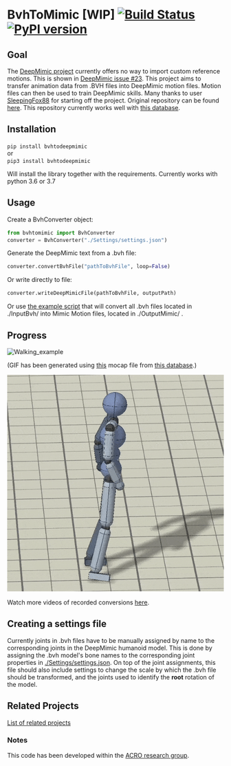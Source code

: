 # BvhToMimic [WIP] [![Build Status](https://travis-ci.org/BartMoyaers/BvhToDeepMimic.svg?branch=master)](https://travis-ci.org/BartMoyaers/BvhToDeepMimic) [![PyPI version](https://badge.fury.io/py/bvhtodeepmimic.svg)](https://badge.fury.io/py/bvhtodeepmimic)

## Goal

The [DeepMimic project](https://github.com/xbpeng/DeepMimic) currently offers no way to import custom reference motions. This is shown in [DeepMimic issue #23](https://github.com/xbpeng/DeepMimic/issues/23). This project aims to transfer animation data from .BVH files into DeepMimic motion files. Motion files can then be used to train DeepMimic skills. Many thanks to user [SleepingFox88](https://github.com/SleepingFox88) for starting off the project. Original repository can be found [here](https://github.com/SleepingFox88/BvhToMimic). This repository currently works well with [this database](http://mocap.cs.sfu.ca/).

## Installation
`pip install bvhtodeepmimic`    
or  
`pip3 install bvhtodeepmimic`

Will install the library together with the requirements. Currently works with python 3.6 or 3.7

## Usage
Create a BvhConverter object:
```python
from bvhtomimic import BvhConverter
converter = BvhConverter("./Settings/settings.json")
```

Generate the DeepMimic text from a .bvh file:
```python
converter.convertBvhFile("pathToBvhFile", loop=False)
```

Or write directly to file:
```python
converter.writeDeepMimicFile(pathToBvhFile, outputPath)
```

Or use [the example script](./example_script.py) that will convert all .bvh files located in ./InputBvh/ into Mimic Motion files, located in ./OutputMimic/ .

## Progress

![Walking_example](./Assets/walking_example.gif)

(GIF has been generated using [this](http://mocap.cs.sfu.ca/nusmocap/0005_Walking001.bvh) mocap file from [this database](http://mocap.cs.sfu.ca/).)

![SpeedVault_example](./Assets/SpeedVault_example.gif)

Watch more videos of recorded conversions [here](https://www.youtube.com/playlist?list=PLd8lridYo1jPV26RsWZIGSJJew9nu4XSF).

## Creating a settings file

Currently joints in .bvh files have to be manually assigned by name to the corresponding joints in the DeepMimic humanoid model. This is done by assigning the .bvh model's bone names to the corresponding joint properties in [./Settings/settings.json](./Settings/settings.json). On top of the joint assignments, this file should also include settings to change the scale by which the .bvh file should be transformed, and the joints used to identify the **root** rotation of the model.

## Related Projects

[List of related projects](https://github.com/SleepingFox88/DeepMimic-Animation-Conversion)

### Notes

This code has been developed within the [ACRO research group](https://iiw.kuleuven.be/onderzoek/acro).